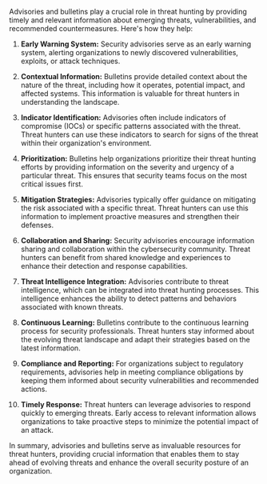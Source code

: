 Advisories and bulletins play a crucial role in threat hunting by providing timely and relevant information about emerging threats, vulnerabilities, and recommended countermeasures. Here's how they help:

1. **Early Warning System:** Security advisories serve as an early warning system, alerting organizations to newly discovered vulnerabilities, exploits, or attack techniques.
    
2. **Contextual Information:** Bulletins provide detailed context about the nature of the threat, including how it operates, potential impact, and affected systems. This information is valuable for threat hunters in understanding the landscape.
    
3. **Indicator Identification:** Advisories often include indicators of compromise (IOCs) or specific patterns associated with the threat. Threat hunters can use these indicators to search for signs of the threat within their organization's environment.
    
4. **Prioritization:** Bulletins help organizations prioritize their threat hunting efforts by providing information on the severity and urgency of a particular threat. This ensures that security teams focus on the most critical issues first.
    
5. **Mitigation Strategies:** Advisories typically offer guidance on mitigating the risk associated with a specific threat. Threat hunters can use this information to implement proactive measures and strengthen their defenses.
    
6. **Collaboration and Sharing:** Security advisories encourage information sharing and collaboration within the cybersecurity community. Threat hunters can benefit from shared knowledge and experiences to enhance their detection and response capabilities.
    
7. **Threat Intelligence Integration:** Advisories contribute to threat intelligence, which can be integrated into threat hunting processes. This intelligence enhances the ability to detect patterns and behaviors associated with known threats.
    
8. **Continuous Learning:** Bulletins contribute to the continuous learning process for security professionals. Threat hunters stay informed about the evolving threat landscape and adapt their strategies based on the latest information.
    
9. **Compliance and Reporting:** For organizations subject to regulatory requirements, advisories help in meeting compliance obligations by keeping them informed about security vulnerabilities and recommended actions.
    
10. **Timely Response:** Threat hunters can leverage advisories to respond quickly to emerging threats. Early access to relevant information allows organizations to take proactive steps to minimize the potential impact of an attack.
    

In summary, advisories and bulletins serve as invaluable resources for threat hunters, providing crucial information that enables them to stay ahead of evolving threats and enhance the overall security posture of an organization.